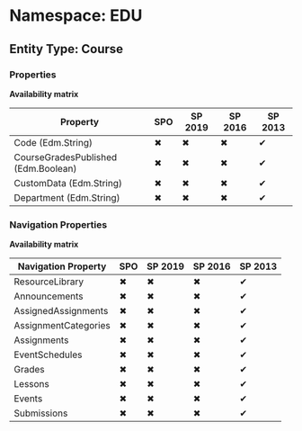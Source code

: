 # Namespace: EDU
## Entity Type: Course

### Properties

**Availability matrix**

Property | SPO | SP 2019 | SP 2016 | SP 2013
----------|-----|---------|---------|--------
Code (Edm.String) | ✖ | ✖ | ✖ | ✔
CourseGradesPublished (Edm.Boolean) | ✖ | ✖ | ✖ | ✔
CustomData (Edm.String) | ✖ | ✖ | ✖ | ✔
Department (Edm.String) | ✖ | ✖ | ✖ | ✔

### Navigation Properties

**Availability matrix**

Navigation Property | SPO | SP 2019 | SP 2016 | SP 2013
----------|-----|---------|---------|--------
ResourceLibrary | ✖ | ✖ | ✖ | ✔
Announcements | ✖ | ✖ | ✖ | ✔
AssignedAssignments | ✖ | ✖ | ✖ | ✔
AssignmentCategories | ✖ | ✖ | ✖ | ✔
Assignments | ✖ | ✖ | ✖ | ✔
EventSchedules | ✖ | ✖ | ✖ | ✔
Grades | ✖ | ✖ | ✖ | ✔
Lessons | ✖ | ✖ | ✖ | ✔
Events | ✖ | ✖ | ✖ | ✔
Submissions | ✖ | ✖ | ✖ | ✔

